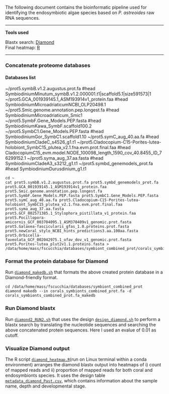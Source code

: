 The following document contains the bioinformatic pipeline used for identifying the endosymbiotic algae species based on _P. astreoides_ raw RNA sequences.

---

**Tools used**  

Blastx search: [Diamond](https://github.com/bbuchfink/diamond)                                                                                                     
Final heatmap: [R](https://cran.r-project.org/)

---

### Concatenate proteome databases 

#### Databases list 
~/prot5.symbB.v1.2.augustus.prot.fa  #head SymbiodiniumMinutum_symbB.v1.2.000001.t1|scaffold5.1|size591573|1
~/prot5.GCA_001939145.1_ASM193914v1_protein.faa  #head SymbiodiniumMicroadriaticumNCBI_OLP20498.1
~/prot5.Smic.genome.annotation.pep.longest.fa  #head SymbiodiniumMicroadriaticum_Smic1
~/prot5.SymbF.Gene_Models.PEP.fasta  #head SymbiodiniumKawa_SymbF.scaffold100.2
~/prot5.SymbC1.Gene_Models.PEP.fasta  #head SymbiodiniumGor_SymbC1.scaffold1.10
~/prot5.symC_aug_40.aa.fa  #head SymbiodiniumCladeC_s4526_g1.t1
~/prot5.Cladocopium-C15-Porites-lutea-holobiont_SymbC15_plutea_v2.1.fna.evm.prot.final.faa  #head CladocopiumC15_evm.model.NODE_100098_length_1590_cov_40.8455_ID_76299152.1
~/prot5.syma_aug_37.aa.fasta  #head SymbiodiniumCladeA3_s3212_g1.t1
~/prot5.symbd_genemodels_prot.fa  #head SymbiodiniumDurusdinium_g1.t1

```
cd ~
cat prot5.symbB.v1.2.augustus.prot.fa prot5.symbd_genemodels_prot.fa prot5.GCA_001939145.1_ASM193914v1_protein.faa prot5.Smic.genome.annotation.pep.longest.fa prot5.SymbF.Gene_Models.PEP.fasta prot5.SymbC1.Gene_Models.PEP.fasta prot5.symC_aug_40.aa.fa prot5.Cladocopium-C15-Porites-lutea-holobiont_SymbC15_plutea_v2.1.fna.evm.prot.final.faa prot5.syma_aug_37.aa.fasta prot5.GCF_002571385.1_Stylophora_pistillata_v1_protein.faa prot5.Pocillopora-amicornis_GCF_003704095.1_ASM370409v1_genomic.prot.fasta prot5.Galaxea-fascicularis_gfas_1.0.proteins.prot.fasta prot5.newCoral_stylo_NCBI_hints_predictions3.aa.100aa.fasta prot5.Orbicella-faveolata_GCF_002042975.1_ofav_dov_v1_genomic.prot.fasta prot5.Porites-lutea_plut2v1.1.proteins.fasta > /data/home/mass/fscucchia/databases/symbiont_combined_prot/corals_symbionts_combined_prot.fa
```

### Format the protein database for Diamond

Run [`diamond_makedb.sh`](https://github.com/fscucchia/Pastreoides_development_depth/blob/main/Species_Identification/diamond_makedb.sh) that formats the above created protein database in a Diamond-friendly format.

```
cd /data/home/mass/fscucchia/databases/symbiont_combined_prot
diamond makedb --in corals_symbionts_combined_prot.fa -d corals_symbionts_combined_prot.fa_makedb
```

### Run Diamond blastx

Run [`diamond2_RUN2.sh`](https://github.com/fscucchia/Pastreoides_development_depth/blob/main/Species_Identification/diamond2_RUN2.sh) that uses the design [`design_diamond.sh`](https://github.com/fscucchia/Pastreoides_development_depth/blob/main/Metadata/design_diamond.sh) to perform a blastx search by translating the nucleotide sequences and searching the above concatenated protein sequences. 
Here I used an evalue of 0.01 as cutoff.

### Visualize Diamond output

The R script [`diamond_heatmap.R`](https://github.com/fscucchia/Pastreoides_development_depth/blob/main/Species_Identification/diamond_heatmap.R)(run on Linux terminal within a conda environment) arranges the diamond blastx output into heatmaps of i) count of mapped reads and ii) proportion of mapped reads for both coral and endosymbionts species. It uses the design table [`metadata_diamond_Past.csv`](https://github.com/fscucchia/Pastreoides_development_depth/blob/main/Metadata/metadata_diamond_Past.csv), which contains information about the sample name, depth and developmental stage.
